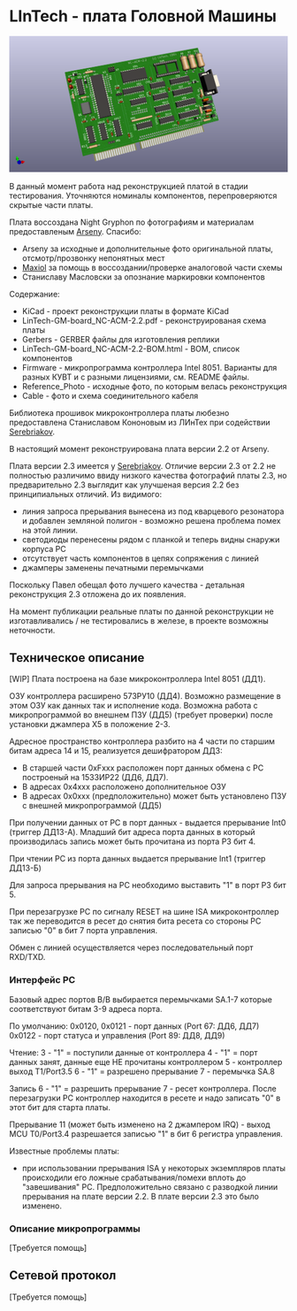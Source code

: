 # LInTech - плата Головной Машины
![3D  модель платы](./KiCad/LinTech-GM-board_NC-ACM-2.2.png)

В данный момент работа над реконструкцией платой в стадии тестирования. Уточняются номиналы компонентов, перепроверяются скрытые части платы.

Плата воссоздана Night Gryphon по фотографиям и материалам предоставленым [Arseny](http://uknc.narod.ru/).
Спасибо:
- Arseny за исходные и дополнительные фото оригинальной платы, отсмотр/прозвонку непонятных мест
- [Maxiol](https://forum.maxiol.com/) за помощь в воссоздании/проверке аналоговой части схемы
- Станиславу Масловски за опознание маркировки компонентов

Содержание:
- KiCad - проект реконструкции платы в формате KiCad
- LinTech-GM-board_NC-ACM-2.2.pdf - реконструированая схема платы
- Gerbers - GERBER файлы для изготовления реплики
- LinTech-GM-board_NC-ACM-2.2-BOM.html - BOM, список компонентов
- Firmware - микропрограмма контроллера Intel 8051. Варианты для разных КУВТ и с разными лицензиями, см. README файлы.
- Reference_Photo - исходные фото, по которым велась реконструкция
- Cable - фото и схема соединительного кабеля

Библиотека прошивок микроконтроллера платы любезно предоставлена Станиславом Кононовым из ЛИнТех при содействии [Serebriakov](https://github.com/paulargent).

В настоящий момент реконструирована плата версии 2.2 от Arseny. 

Плата версии 2.3 имеется у [Serebriakov](https://github.com/paulargent). 
Отличие версии 2.3 от 2.2 не полностью различимо ввиду низкого качества фотографий платы 2.3, но предварительно 2.3 выглядит как улучшеная версия 2.2 без принципиальных отличий. Из видимого:
- линия запроса прерывания вынесена из под кварцевого резонатора и добавлен земляной полигон - возможно решена проблема помех на этой линии.
- светодиоды перенесены рядом с планкой и теперь видны снаружи корпуса РС
- отсутствует часть компонентов в цепях сопряжения с линией
- джамперы заменены печатными перемычками

Поскольку Павел обещал фото лучшего качества - детальная реконструкция 2.3 отложена до их появления. 

На момент публикации реальные платы по данной реконструкции не изготавливались / не тестировались в железе, в проекте возможны неточности.

## Техническое описание
[WIP]
Плата построена на базе микроконтроллера Intel 8051 (ДД1).
 
ОЗУ контроллера расширено 573РУ10 (ДД4). Возможно размещение в этом ОЗУ как данных так и исполнение кода.
Возможна работа с микропрограммой во внешнем ПЗУ (ДД5) (требует проверки) после установки джампера Х5 в положение 2-3.

Адресное пространство контроллера разбито на 4 части по старшим битам адреса 14 и 15, реализуется дешифратором ДД3:
- В старшей части 0xFххх расположен порт данных обмена с РС построеный на 1533ИР22 (ДД6, ДД7). 
- В адресах 0х4ххх расположено дополнительное ОЗУ
- В адресах 0х0ххх (предположительно) может быть установлено ПЗУ с внешней микропрограммой (ДД5)

При получении данных от РС в порт данных - выдается прерывание Int0 (триггер ДД13-А). Младший бит адреса порта данных в который производилась запись может быть прочитана из порта Р3 бит 4.

При чтении РС из порта данных выдается прерывание Int1 (триггер ДД13-Б)

Для запроса прерывания на РС необходимо выставить "1" в порт Р3 бит 5.

При перезагрузке РС по сигналу RESET на шине ISA микроконтроллер так же переводится в ресет до снятия бита ресета со стороны РС записью "0" в бит 7 порта управления.

Обмен с линией осуществляется через последовательный порт RXD/TXD.


### Интерфейс PC
Базовый адрес портов В/В выбирается перемычками SA.1-7 которые соответствуют битам 3-9 адреса порта.

По умолчанию:
0x0120, 0х0121 - порт данных (Port 67: ДД6, ДД7)
0x0122 - порт статуса и управления (Port 89: ДД8, ДД9)

Чтение:
	3 - "1" = поступили данные от контроллера
	4 - "1" = порт данных занят, данные еще НЕ прочитаны контроллером
	5 - контроллер выход T1/Port3.5
	6 - "1" = разрешено прерывание
	7 - перемычка SA.8

Запись
	6 - "1" = разрешить прерывание
	7 - ресет контроллера. После перезагрузки PC контроллер находится в ресете и надо записать "0" в этот бит для старта платы.

Прерывание 11 (может быть изменено на 2 джампером IRQ) - выход MCU T0/Port3.4 разрешается записью "1" в бит 6 регистра управления.

Известные проблемы платы:
- при использовании прерывания ISA у некоторых экземпляров платы происходили его ложные срабатывания/помехи вплоть до "завешивания" РС. 
Предположительно связано с разводкой линии прерывания на плате версии 2.2. В плате версии 2.3 это было изменено.

### Описание микропрограммы
[Требуется помощь]

## Сетевой протокол
[Требуется помощь]